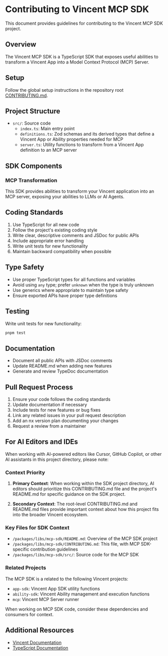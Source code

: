 # Contributing to Vincent MCP SDK

This document provides guidelines for contributing to the Vincent MCP SDK project.

## Overview

The Vincent MCP SDK is a TypeScript SDK that exposes useful abilities to transform a Vincent App into a Model Context Protocol (MCP) Server.

## Setup

Follow the global setup instructions in the repository root [CONTRIBUTING.md](../../../CONTRIBUTING.md).

## Project Structure

- `src/`: Source code
  - `index.ts`: Main entry point
  - `definitions.ts`: Zod schemas and its derived types that define a Vincent App or Ability properties needed for MCP
  - `server.ts`: Utility functions to transform from a Vincent App definition to an MCP server

## SDK Components

### MCP Transformation

This SDK provides abilities to transform your Vincent application into an MCP server, exposing your abilities to LLMs or AI Agents.

## Coding Standards

1. Use TypeScript for all new code
2. Follow the project's existing coding style
3. Write clear, descriptive comments and JSDoc for public APIs
4. Include appropriate error handling
5. Write unit tests for new functionality
6. Maintain backward compatibility when possible

## Type Safety

- Use proper TypeScript types for all functions and variables
- Avoid using `any` type; prefer `unknown` when the type is truly unknown
- Use generics where appropriate to maintain type safety
- Ensure exported APIs have proper type definitions

## Testing

Write unit tests for new functionality:

```bash
pnpm test
```

## Documentation

- Document all public APIs with JSDoc comments
- Update README.md when adding new features
- Generate and review TypeDoc documentation

## Pull Request Process

1. Ensure your code follows the coding standards
2. Update documentation if necessary
3. Include tests for new features or bug fixes
4. Link any related issues in your pull request description
5. Add an nx version plan documenting your changes
6. Request a review from a maintainer

## For AI Editors and IDEs

When working with AI-powered editors like Cursor, GitHub Copilot, or other AI assistants in this project directory, please note:

### Context Priority

1. **Primary Context**: When working within the SDK project directory, AI editors should prioritize this CONTRIBUTING.md file and the project's README.md for specific guidance on the SDK project.

2. **Secondary Context**: The root-level CONTRIBUTING.md and README.md files provide important context about how this project fits into the broader Vincent ecosystem.

### Key Files for SDK Context

- `/packages/libs/mcp-sdk/README.md`: Overview of the MCP SDK project
- `/packages/libs/mcp-sdk/CONTRIBUTING.md`: This file, with MCP SDK-specific contribution guidelines
- `/packages/libs/mcp-sdk/src/`: Source code for the MCP SDK

### Related Projects

The MCP SDK is a related to the following Vincent projects:

- `app-sdk`: Vincent App SDK utility functions
- `ability-sdk`: Vincent Ability management and execution functions
- `mcp`: Vincent MCP Server runner

When working on MCP SDK code, consider these dependencies and consumers for context.

## Additional Resources

- [Vincent Documentation](https://docs.heyvincent.ai/)
- [TypeScript Documentation](https://www.typescriptlang.org/docs/)
